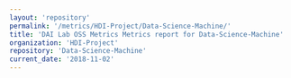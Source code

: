 ```yaml
---
layout: 'repository'
permalink: '/metrics/HDI-Project/Data-Science-Machine/'
title: 'DAI Lab OSS Metrics Metrics report for Data-Science-Machine'
organization: 'HDI-Project'
repository: 'Data-Science-Machine'
current_date: '2018-11-02'
---
```

